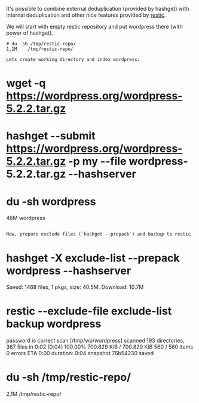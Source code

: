 It's possible to combine external deduplication (provided by hashget) with internal deduplication and other nice features provided by [restic](https://restic.net/).

We will start with empty restic repository and put wordpress there (with power of hashget).
~~~
# du -sh /tmp/restic-repo/
1,1M	/tmp/restic-repo/

Lets create working directory and index wordpress:
~~~
# wget -q https://wordpress.org/wordpress-5.2.2.tar.gz
# hashget --submit https://wordpress.org/wordpress-5.2.2.tar.gz -p my --file wordpress-5.2.2.tar.gz --hashserver
# du -sh wordpress
46M	wordpress
~~~

Now, prepare exclude files (`hashget --prepack`) and backup to restic
~~~
# hashget -X exclude-list --prepack wordpress --hashserver
Saved: 1468 files, 1 pkgs, size: 40.5M. Download: 10.7M

# restic --exclude-file exclude-list backup wordpress
password is correct
scan [/tmp/wp/wordpress]
scanned 193 directories, 367 files in 0:02
[0:04] 100.00%  700.829 KiB / 700.829 KiB  560 / 560 items  0 errors  ETA 0:00 
duration: 0:04
snapshot 76b54230 saved

# du -sh /tmp/restic-repo/
2,1M	/tmp/restic-repo/
~~~

